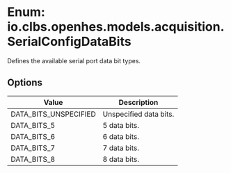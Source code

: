 # Enum: io.clbs.openhes.models.acquisition.SerialConfigDataBits

Defines the available serial port data bit types.

## Options

| Value | Description |
| --- | --- |
| DATA_BITS_UNSPECIFIED | Unspecified data bits. |
| DATA_BITS_5 | 5 data bits. |
| DATA_BITS_6 | 6 data bits. |
| DATA_BITS_7 | 7 data bits. |
| DATA_BITS_8 | 8 data bits. |
